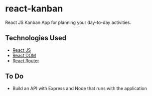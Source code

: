 # react-kanban
React JS Kanban App for planning your day-to-day activities.

## Technologies Used
* [React JS](https://facebook.github.io/react/)
* [React DOM](https://facebook.github.io/react/docs/react-dom.html)
* [React Router]()

## To Do
* Build an API with Express and Node that runs with the application

